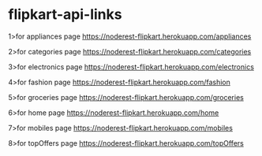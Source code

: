 # flipkart-api-links

1>for appliances page
https://noderest-flipkart.herokuapp.com/appliances

2>for categories page
https://noderest-flipkart.herokuapp.com/categories

3>for electronics page
https://noderest-flipkart.herokuapp.com/electronics

4>for fashion page
https://noderest-flipkart.herokuapp.com/fashion

5>for groceries page
https://noderest-flipkart.herokuapp.com/groceries

6>for home page
https://noderest-flipkart.herokuapp.com/home

7>for mobiles page
https://noderest-flipkart.herokuapp.com/mobiles

8>for topOffers page
https://noderest-flipkart.herokuapp.com/topOffers
